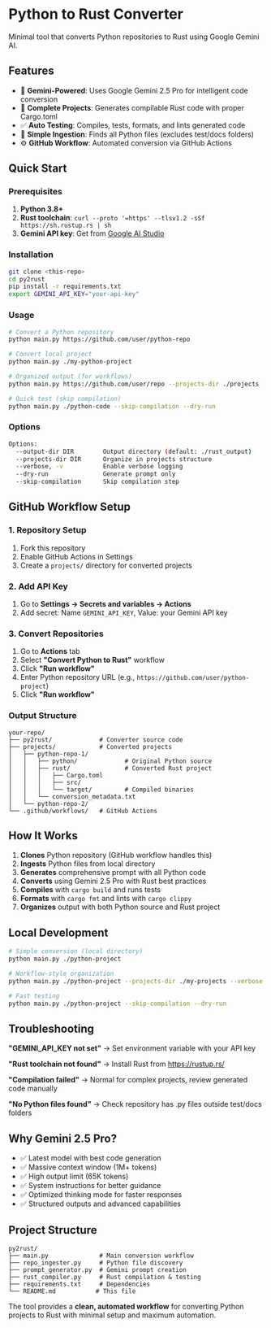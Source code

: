 # Python to Rust Converter

Minimal tool that converts Python repositories to Rust using Google Gemini AI.

## Features

- 🤖 **Gemini-Powered**: Uses Google Gemini 2.5 Pro for intelligent code conversion
- 🦀 **Complete Projects**: Generates compilable Rust code with proper Cargo.toml
- ✅ **Auto Testing**: Compiles, tests, formats, and lints generated code
- 📁 **Simple Ingestion**: Finds all Python files (excludes test/docs folders)
- ⚙️ **GitHub Workflow**: Automated conversion via GitHub Actions

## Quick Start

### Prerequisites

1. **Python 3.8+**
2. **Rust toolchain**: `curl --proto '=https' --tlsv1.2 -sSf https://sh.rustup.rs | sh`
3. **Gemini API key**: Get from [Google AI Studio](https://aistudio.google.com/)

### Installation

```bash
git clone <this-repo>
cd py2rust
pip install -r requirements.txt
export GEMINI_API_KEY="your-api-key"
```

### Usage

```bash
# Convert a Python repository
python main.py https://github.com/user/python-repo

# Convert local project
python main.py ./my-python-project

# Organized output (for workflows)
python main.py https://github.com/user/repo --projects-dir ./projects

# Quick test (skip compilation)
python main.py ./python-code --skip-compilation --dry-run
```

### Options

```bash
Options:
  --output-dir DIR        Output directory (default: ./rust_output)
  --projects-dir DIR      Organize in projects structure
  --verbose, -v           Enable verbose logging
  --dry-run               Generate prompt only
  --skip-compilation      Skip compilation step
```

## GitHub Workflow Setup

### 1. Repository Setup

1. Fork this repository
2. Enable GitHub Actions in Settings
3. Create a `projects/` directory for converted projects

### 2. Add API Key

1. Go to **Settings → Secrets and variables → Actions**
2. Add secret: Name `GEMINI_API_KEY`, Value: your Gemini API key

### 3. Convert Repositories

1. Go to **Actions** tab
2. Select **"Convert Python to Rust"** workflow
3. Click **"Run workflow"**
4. Enter Python repository URL (e.g., `https://github.com/user/python-project`)
5. Click **"Run workflow"**

### Output Structure

```
your-repo/
├── py2rust/             # Converter source code
├── projects/            # Converted projects
│   ├── python-repo-1/
│   │   ├── python/             # Original Python source
│   │   ├── rust/               # Converted Rust project
│   │   │   ├── Cargo.toml
│   │   │   ├── src/
│   │   │   └── target/         # Compiled binaries
│   │   └── conversion_metadata.txt
│   └── python-repo-2/
└── .github/workflows/   # GitHub Actions
```

## How It Works

1. **Clones** Python repository (GitHub workflow handles this)
2. **Ingests** Python files from local directory
3. **Generates** comprehensive prompt with all Python code
4. **Converts** using Gemini 2.5 Pro with Rust best practices
5. **Compiles** with `cargo build` and runs tests
6. **Formats** with `cargo fmt` and lints with `cargo clippy`
7. **Organizes** output with both Python source and Rust project

## Local Development

```bash
# Simple conversion (local directory)
python main.py ./python-project

# Workflow-style organization
python main.py ./python-project --projects-dir ./my-projects --verbose

# Fast testing
python main.py ./python-project --skip-compilation --dry-run
```

## Troubleshooting

**"GEMINI_API_KEY not set"** → Set environment variable with your API key

**"Rust toolchain not found"** → Install Rust from https://rustup.rs/

**"Compilation failed"** → Normal for complex projects, review generated code manually

**"No Python files found"** → Check repository has .py files outside test/docs folders

## Why Gemini 2.5 Pro?

- ✅ Latest model with best code generation  
- ✅ Massive context window (1M+ tokens)
- ✅ High output limit (65K tokens)
- ✅ System instructions for better guidance
- ✅ Optimized thinking mode for faster responses
- ✅ Structured outputs and advanced capabilities

## Project Structure

```
py2rust/
├── main.py              # Main conversion workflow
├── repo_ingester.py     # Python file discovery
├── prompt_generator.py  # Gemini prompt creation
├── rust_compiler.py     # Rust compilation & testing
├── requirements.txt     # Dependencies
└── README.md           # This file
```

The tool provides a **clean, automated workflow** for converting Python projects to Rust with minimal setup and maximum automation.

